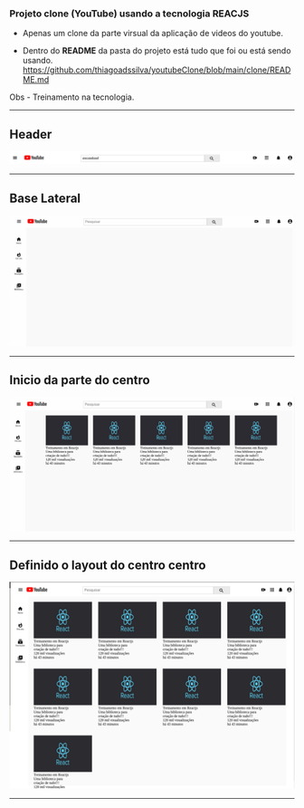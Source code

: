 ### Projeto clone (YouTube) usando a tecnologia <b>REACJS</b>
- Apenas um clone da parte virsual da aplicação de videos do youtube.

- Dentro do <b>README</b> da pasta do projeto está tudo que foi ou está sendo usando.
https://github.com/thiagoadssilva/youtubeClone/blob/main/clone/README.md

Obs - Treinamento na tecnologia.

<hr/>

## <b>Header</b> 

![Tela Principal](images/header.png)
<hr>

## <b>Base Lateral</b> 

![Tela Principal](images/baseLateral.png)
<hr>

## Inicio da parte do <b>centro</b> 

![Tela Principal](images/inicioCentro.png)
<hr>

## Definido o layout do centro <b>centro</b> 

![Tela Principal](images/grid.png)
<hr>